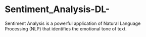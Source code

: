 # Sentiment_Analysis-DL-
Sentiment Analysis is a powerful application of Natural Language Processing (NLP) that identifies the emotional tone of text. 
